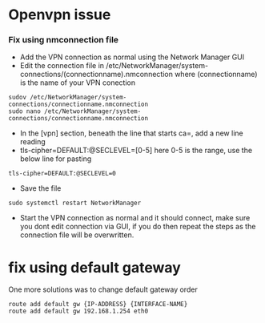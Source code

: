 # Openvpn issue

### Fix using nmconnection file

 - Add the VPN connection as normal using the Network Manager GUI
 - Edit the connection file in /etc/NetworkManager/system-connections/(connectionname).nmconnection where (connectionname) is the name of your VPN conection
```shell
sudov /etc/NetworkManager/system-connections/connectionname.nmconnection
sudo nano /etc/NetworkManager/system-connections/connectionname.nmconnection
```
 - In the [vpn] section, beneath the line that starts ca=, add a new line reading
 - tls-cipher=DEFAULT:@SECLEVEL=[0-5] here 0-5 is the range, use the below line for pasting
```shell
tls-cipher=DEFAULT:@SECLEVEL=0
```
 - Save the file
```shell
sudo systemctl restart NetworkManager
```
 - Start the VPN connection as normal and it should connect, make sure you dont edit connection via GUI, if you do then repeat the steps as the connection file will be overwritten.


# fix using default gateway
One more solutions was to change default gateway order
```shell
route add default gw {IP-ADDRESS} {INTERFACE-NAME}
route add default gw 192.168.1.254 eth0
```

